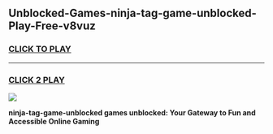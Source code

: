 
## Unblocked-Games-ninja-tag-game-unblocked-Play-Free-v8vuz
<h3>
<a href="https://premium76.site?title=ninja-tag-game-unblocked&ref=18A1">CLICK TO PLAY</a></h3>
<hr>

<h3>
<a href="https://premium76.site?title=ninja-tag-game-unblocked&ref=18A1">CLICK 2 PLAY</a>
  
</h3>

<a href="https://premium76.site?title=ninja-tag-game-unblocked&ref=18A1"><img src="https://clearcache.store/games.png"></a>


**ninja-tag-game-unblocked games unblocked: Your Gateway to Fun and Accessible Online Gaming**
